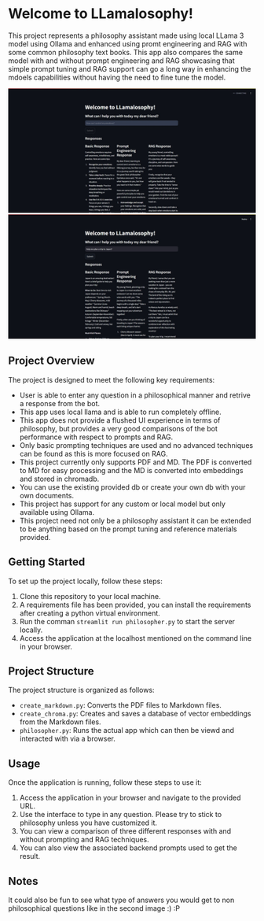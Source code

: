 # Welcome to LLamalosophy!

This project represents a philosophy assistant made using local LLama 3 model using Ollama and enhanced using promt engineering and RAG with some common philosophy text books. This app also compares the same model with and without prompt engineering and RAG showcasing that simple prompt tuning and RAG support can go a long way in enhancing the mdoels capabilities without having the need to fine tune the model.

![Alt text](Sample.jpeg)
![Alt text](Sample1.jpeg)

## Project Overview

The project is designed to meet the following key requirements:

- User is able to enter any question in a philosophical manner and retrive a response from the bot.
- This app uses local llama and is able to run completely offline.
- This app does not provide a flushed UI experience in terms of philosophy, but provides a very good comparisons of the bot performance with respect to prompts and RAG.
- Only basic prompting techniques are used and no advanced techniques can be found as this is more focused on RAG.
- This project currently only supports PDF and MD. The PDF is converted to MD for easy processing and the MD is converted into embeddings and stored in chromadb.
- You can use the existing provided db or create your own db with your own documents.
- This project has support for any custom or local model but only available using Ollama.
- This project need not only be a philosophy assistant it can be extended to be anything based on the prompt tuning and reference materials provided.

## Getting Started

To set up the project locally, follow these steps:

1. Clone this repository to your local machine.
2. A requirements file has been provided, you can install the requirements after creating a python virtual environment.
3. Run the comman `streamlit run philosopher.py` to start the server locally.
4. Access the application at the localhost mentioned on the command line in your browser.

## Project Structure

The project structure is organized as follows:

- `create_markdown.py`: Converts the PDF files to Markdown files.
- `create_chroma.py`: Creates and saves a database of vector embeddings from the Markdown files.
- `philosopher.py`: Runs the actual app which can then be viewd and interacted with via a browser.

## Usage

Once the application is running, follow these steps to use it:

1. Access the application in your browser and navigate to the provided URL.
2. Use the interface to type in any question. Please try to stick to philosophy unless you have customized it.
3. You can view a comparison of three different responses with and without prompting and RAG techniques.
4. You can also view the associated backend prompts used to get the result.

## Notes
It could also be fun to see what type of answers you would get to non philosophical questions like in the second image :) :P
